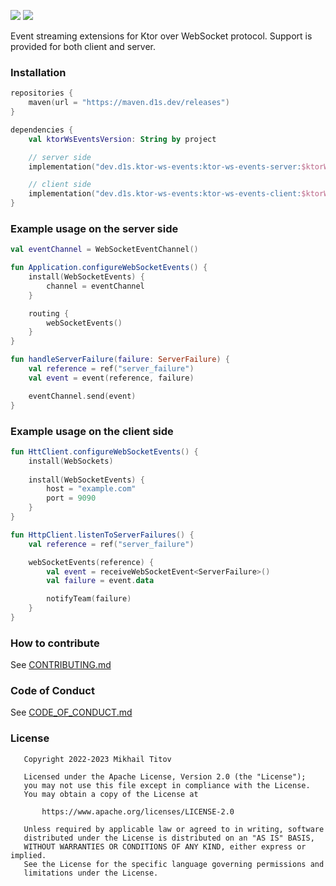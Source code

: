 [![](https://github.com/d1snin/ktor-ws-events/actions/workflows/e2e-test.yml/badge.svg)](https://github.com/d1snin/ktor-ws-events/actions/workflows/e2e-test.yml)
[![](https://maven.d1s.dev/api/badge/latest/releases/dev/d1s/ktor-ws-events/ktor-ws-events-commons?color=40c14a&name=maven.d1s.dev&prefix=v)](https://maven.d1s.dev/#/releases/dev/d1s/ktor-ws-events)

Event streaming extensions for Ktor over WebSocket protocol.
Support is provided for both client and server.

### Installation

```kotlin
repositories {
    maven(url = "https://maven.d1s.dev/releases")
}

dependencies {
    val ktorWsEventsVersion: String by project

    // server side
    implementation("dev.d1s.ktor-ws-events:ktor-ws-events-server:$ktorWsEventsVersion")

    // client side
    implementation("dev.d1s.ktor-ws-events:ktor-ws-events-client:$ktorWsEventsVersion")
}
```

### Example usage on the server side

```kotlin
val eventChannel = WebSocketEventChannel()

fun Application.configureWebSocketEvents() {
    install(WebSocketEvents) {
        channel = eventChannel
    }

    routing {
        webSocketEvents()
    }
}

fun handleServerFailure(failure: ServerFailure) {
    val reference = ref("server_failure")
    val event = event(reference, failure)

    eventChannel.send(event)
}
```

### Example usage on the client side

```kotlin
fun HttClient.configureWebSocketEvents() {
    install(WebSockets)
    
    install(WebSocketEvents) {
        host = "example.com"
        port = 9090
    }
}

fun HttpClient.listenToServerFailures() {
    val reference = ref("server_failure")

    webSocketEvents(reference) {
        val event = receiveWebSocketEvent<ServerFailure>()
        val failure = event.data

        notifyTeam(failure)
    }
}
```

### How to contribute

See [CONTRIBUTING.md][contribution_guide]

### Code of Conduct

See [CODE_OF_CONDUCT.md][code_of_conduct]

### License

```text
   Copyright 2022-2023 Mikhail Titov

   Licensed under the Apache License, Version 2.0 (the "License");
   you may not use this file except in compliance with the License.
   You may obtain a copy of the License at

       https://www.apache.org/licenses/LICENSE-2.0

   Unless required by applicable law or agreed to in writing, software
   distributed under the License is distributed on an "AS IS" BASIS,
   WITHOUT WARRANTIES OR CONDITIONS OF ANY KIND, either express or implied.
   See the License for the specific language governing permissions and
   limitations under the License.
```

[contribution_guide]: https://github.com/d1snin/ktor-ws-events/blob/main/CONTRIBUTING.md
[code_of_conduct]: https://github.com/d1snin/ktor-ws-events/blob/main/CODE_OF_CONDUCT.md